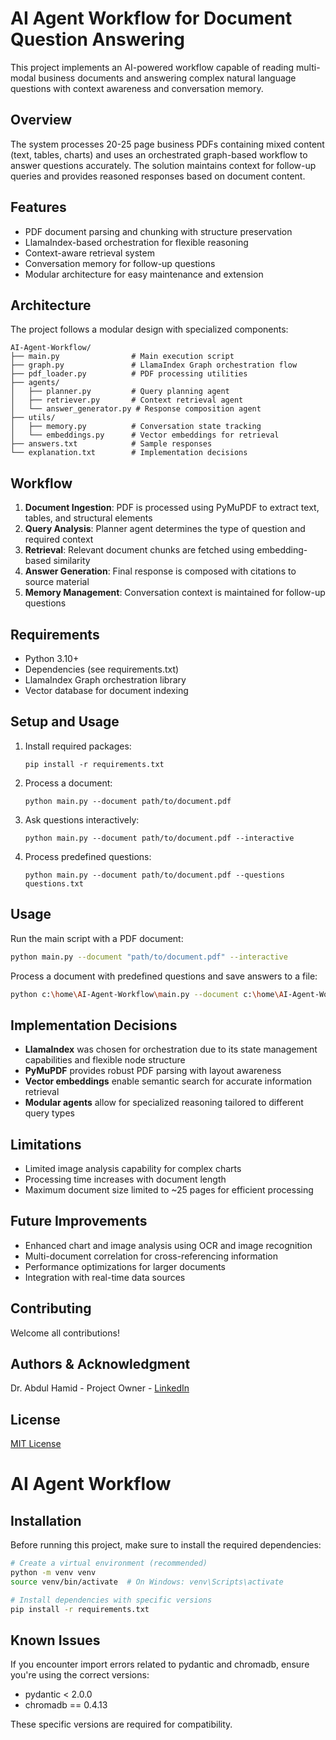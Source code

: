 # AI Agent Workflow for Document Question Answering

This project implements an AI-powered workflow capable of reading multi-modal business documents and answering complex natural language questions with context awareness and conversation memory.

## Overview

The system processes 20-25 page business PDFs containing mixed content (text, tables, charts) and uses an orchestrated graph-based workflow to answer questions accurately. The solution maintains context for follow-up queries and provides reasoned responses based on document content.

## Features

- PDF document parsing and chunking with structure preservation
- LlamaIndex-based orchestration for flexible reasoning
- Context-aware retrieval system
- Conversation memory for follow-up questions
- Modular architecture for easy maintenance and extension

## Architecture

The project follows a modular design with specialized components:

```
AI-Agent-Workflow/
├── main.py                # Main execution script
├── graph.py               # LlamaIndex Graph orchestration flow
├── pdf_loader.py          # PDF processing utilities
├── agents/
│   ├── planner.py         # Query planning agent
│   ├── retriever.py       # Context retrieval agent
│   └── answer_generator.py # Response composition agent
├── utils/
│   ├── memory.py          # Conversation state tracking
│   └── embeddings.py      # Vector embeddings for retrieval
├── answers.txt            # Sample responses
└── explanation.txt        # Implementation decisions
```

## Workflow

1. **Document Ingestion**: PDF is processed using PyMuPDF to extract text, tables, and structural elements
2. **Query Analysis**: Planner agent determines the type of question and required context
3. **Retrieval**: Relevant document chunks are fetched using embedding-based similarity
4. **Answer Generation**: Final response is composed with citations to source material
5. **Memory Management**: Conversation context is maintained for follow-up questions

## Requirements

- Python 3.10+
- Dependencies (see requirements.txt)
- LlamaIndex Graph orchestration library
- Vector database for document indexing

## Setup and Usage

1. Install required packages:
   ```
   pip install -r requirements.txt
   ```

2. Process a document:
   ```
   python main.py --document path/to/document.pdf
   ```

3. Ask questions interactively:
   ```
   python main.py --document path/to/document.pdf --interactive
   ```

4. Process predefined questions:
   ```
   python main.py --document path/to/document.pdf --questions questions.txt
   ```

## Usage

Run the main script with a PDF document:

```bash
python main.py --document "path/to/document.pdf" --interactive
```

Process a document with predefined questions and save answers to a file:

```bash
python c:\home\AI-Agent-Workflow\main.py --document c:\home\AI-Agent-Workflow\samples\Test_Document.pdf --questions c:\home\AI-Agent-Workflow\test_questions.txt --output c:\home\AI-Agent-Workflow\temp_answers.txt
```

## Implementation Decisions

- **LlamaIndex** was chosen for orchestration due to its state management capabilities and flexible node structure
- **PyMuPDF** provides robust PDF parsing with layout awareness
- **Vector embeddings** enable semantic search for accurate information retrieval
- **Modular agents** allow for specialized reasoning tailored to different query types

## Limitations

- Limited image analysis capability for complex charts
- Processing time increases with document length
- Maximum document size limited to ~25 pages for efficient processing

## Future Improvements

- Enhanced chart and image analysis using OCR and image recognition
- Multi-document correlation for cross-referencing information
- Performance optimizations for larger documents
- Integration with real-time data sources

## Contributing

Welcome all contributions!

## Authors & Acknowledgment

Dr. Abdul Hamid - Project Owner - [LinkedIn](https://www.linkedin.com/in/ahceo/)

## License

[MIT License](LICENSE)

# AI Agent Workflow

## Installation

Before running this project, make sure to install the required dependencies:

```bash
# Create a virtual environment (recommended)
python -m venv venv
source venv/bin/activate  # On Windows: venv\Scripts\activate

# Install dependencies with specific versions
pip install -r requirements.txt
```

## Known Issues

If you encounter import errors related to pydantic and chromadb, ensure you're using the correct versions:
- pydantic < 2.0.0
- chromadb == 0.4.13

These specific versions are required for compatibility.

